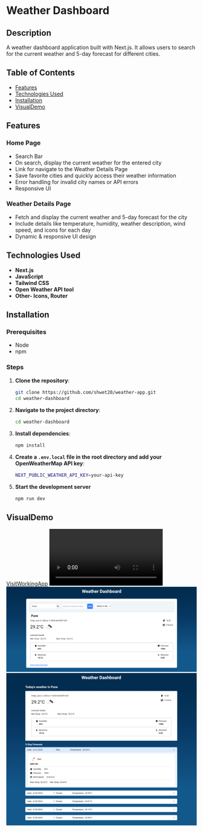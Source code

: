 # Weather Dashboard

## Description
A weather dashboard application built with Next.js. It allows users to search for the current weather and 5-day forecast for different cities.

## Table of Contents

- [Features](#features)
- [Technologies Used](#technologies-used)
- [Installation](#installation)
- [VisualDemo](#VisualDemo)

## Features

### Home Page
- Search Bar
- On search, display the current weather for the entered city
- Link for navigate to the Weather Details Page
- Save favorite cities and quickly access their weather information
- Error handling for invalid city names or API errors
- Responsive UI

### Weather Details Page
- Fetch and display the current weather and 5-day forecast for the city
- Include details like temperature, humidity, weather description, wind speed, and icons for each day
- Dynamic & responsive UI design

## Technologies Used

- **Next.js**
- **JavaScript**
- **Tailwind CSS**
- **Open Weather API tool**
- **Other- Icons, Router**

## Installation

### Prerequisites

- Node
- npm

### Steps

1. **Clone the repository**:
    ```bash
    git clone https://github.com/shwet20/weather-app.git
    cd weather-dashboard
     ```

2. **Navigate to the project directory**:
     ```bash
    cd weather-dashboard
     ```

3. **Install dependencies**:
    ```bash
    npm install
    ```

4. **Create a `.env.local` file in the root directory and add your OpenWeatherMap API key**:
     ```bash
     NEXT_PUBLIC_WEATHER_API_KEY=your-api-key
     ````

4. **Start the development server**
     ```bash
     npm run dev
     ````

## VisualDemo
[VisitWorkingApp](https://weather-app-orcin-zeta-54.vercel.app/)
![Watch the Video](./weather-dashboard/public/Assets/weather-dashboard.mp4)
![Screenshot](./weather-dashboard/public/Assets/weather-dashboard-homepage.png)
![Screenshot](./weather-dashboard/public/Assets/weather-dashboard-detailsPage.png)